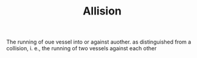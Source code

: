 ---
title: Allision
letter: A
permalink: "/definitions/bld-allision.html"
body: The running of oue vessel into or against auother. as distinguished from a collision,
  i. e., the running of two vessels against each other
published_at: '2018-07-07'
source: Black's Law Dictionary 2nd Ed (1910)
layout: post
---